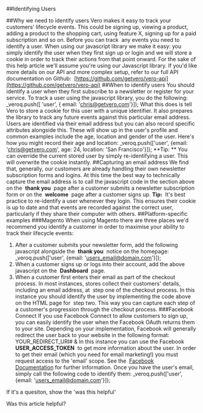 
  
##Identifying Users
    
##Why we need to identify users
Vero makes it easy to track your customers' lifecycle events. This could be signing up, viewing a product, adding a product to the shopping cart, using feature X, signing up for a paid subscription and so on.
Before you can track 
any events you need to identify a user. When using our javascript library we make it easy: you simply identify the user when they first sign up or login and we will store a cookie in order to track their actions from that point onward. For the sake of this help article we'll assume you're using our Javascript library. If you'd like more details on our API and more complex setup, refer to our full API documentation on Github: 
[https://github.com/getvero/vero-api](https://github.com/getvero/vero-api)
##When to identify users
You should identify a user when they first subscribe to a newsletter or register for your service. To track a user using the javascript library, you do the following:
_veroq.push([
'user', {
email: 
'chris@getvero.com'}]);
What this does is tell Vero to store a cookie for this user with a unique identifier. It also prepares the library to track any future events against this particular email address.
Users are identified via their email address but you can also record specific attributes alongside this. These will show up in the user's profile and common examples include the age, location and gender of the user. Here's how you might record their age and location:
_veroq.push(['user', {email: 'chris@getvero.com', age: 24, location: 'San Francisco'}]);
**Tip: **
You can override the current stored user by simply re-identifying a user. This will overwrite the cookie instantly.
##Capturing an email address
We find that, generally, our customers are already handling their own newsletter subscription forms and logins. At this time the best way to technically capture the email address is to call the javascript code in the section above on the 
**thank you**
 page after a customer submits a newsletter subscription form or on the 
**welcome**
 page after a customer signs up.
**Tip:**
 It's best practice to re-identify a user whenever they login. This ensures their cookie is up to date and that events are recorded against the correct user, particularly if they share their computer with others.
##Platform-specific examples
###Magento
When using Magento there are three places we'd recommend you identify a customer in order to maximise your ability to track their lifecycle events:
1. After a customer submits your newsletter form, add the following javascript alongside the 
**thank you**
 notice on the homepage:
_veroq.push(['user', {email: 'users_email@domain.com'}]);
2. When a customer signs up or logs into their account, add the above javascript on the 
**Dashboard**
 page.
3. When a customer first enters their email as part of the checkout process. In most instances, stores collect their customers' details, including an email address, at
 step one of the checkout process. In this instance you should identify the user by implementing the code above on the HTML page for 
step two. This way you can capture each step of a customer's progression through the checkout process.
###Facebook Connect
If you use Facebook Connect to allow customers to sign up, you can easily identify the user when the Facebook OAuth returns them to your site. Depending on your implementation, Facebook will generally redirect the user back to your website in the following format:
YOUR_REDIRECT_URI# &
In this instance you can use the Facebook 
**USER_ACCESS_TOKEN**
 to get more information about the user. In order to get their email (which you need for email marketing!) you must request access to the 'email' scope. See the 
[Facebook Documentation](https://developers.facebook.com/docs/guides/web/) for further information.
Once you have the user's email, simply call the following code to identify them:
_veroq.push(['user', {email: 'users_email@domain.com'}]);
         
        
          
If it's a quesiton, show the 'was this helpful'
            
Was this article helpful? 
                
                
